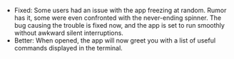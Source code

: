 * Fixed: Some users had an issue with the app freezing at random. Rumor has it, some were even confronted with the never-ending spinner. The bug causing the trouble is fixed now, and the app is set to run smoothly without awkward silent interruptions.
* Better: When opened, the app will now greet you with a list of useful commands displayed in the terminal.
